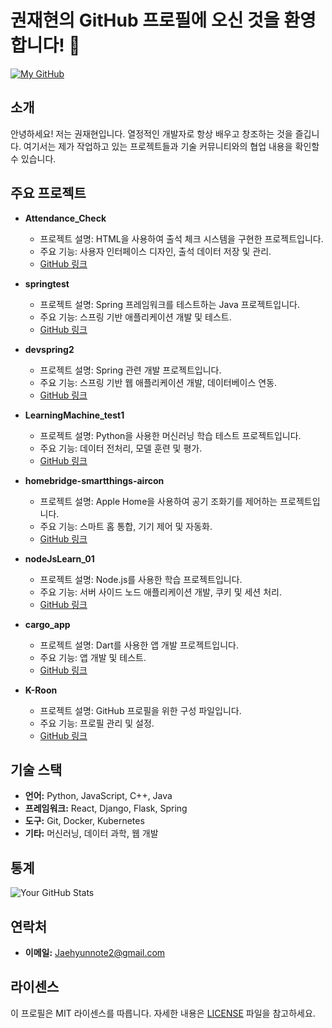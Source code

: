 <!---
K-Roon/K-Roon 은 ✨ 특별한 ✨ 리포지토리 입니다. 왜냐하면 `README.md` (이 파일) 는 당신의 GitHub profile 에 보이기 때문이죠.
Preview (미리보기)를 클릭해서 어떻게 바뀌었는지 미리 보실 수 있어요.
--->
# 권재현의 GitHub 프로필에 오신 것을 환영합니다! 👋

[![My GitHub](https://img.shields.io/badge/GitHub-Profile-blue.svg)](https://github.com/K-Roon)

## 소개
안녕하세요! 저는 권재현입니다. 열정적인 개발자로 항상 배우고 창조하는 것을 즐깁니다. 여기서는 제가 작업하고 있는 프로젝트들과 기술 커뮤니티와의 협업 내용을 확인할 수 있습니다.

## 주요 프로젝트
- **Attendance_Check**  
  - 프로젝트 설명: HTML을 사용하여 출석 체크 시스템을 구현한 프로젝트입니다.
  - 주요 기능: 사용자 인터페이스 디자인, 출석 데이터 저장 및 관리.
  - [GitHub 링크](https://github.com/K-Roon/Attendance_Check)

- **springtest**  
  - 프로젝트 설명: Spring 프레임워크를 테스트하는 Java 프로젝트입니다.
  - 주요 기능: 스프링 기반 애플리케이션 개발 및 테스트.
  - [GitHub 링크](https://github.com/K-Roon/springtest)

- **devspring2**  
  - 프로젝트 설명: Spring 관련 개발 프로젝트입니다.
  - 주요 기능: 스프링 기반 웹 애플리케이션 개발, 데이터베이스 연동.
  - [GitHub 링크](https://github.com/K-Roon/devspring2)

- **LearningMachine_test1**  
  - 프로젝트 설명: Python을 사용한 머신러닝 학습 테스트 프로젝트입니다.
  - 주요 기능: 데이터 전처리, 모델 훈련 및 평가.
  - [GitHub 링크](https://github.com/K-Roon/LearningMachine_test1)

- **homebridge-smartthings-aircon**  
  - 프로젝트 설명: Apple Home을 사용하여 공기 조화기를 제어하는 프로젝트입니다.
  - 주요 기능: 스마트 홈 통합, 기기 제어 및 자동화.
  - [GitHub 링크](https://github.com/K-Roon/homebridge-smartthings-aircon)

- **nodeJsLearn_01**  
  - 프로젝트 설명: Node.js를 사용한 학습 프로젝트입니다.
  - 주요 기능: 서버 사이드 노드 애플리케이션 개발, 쿠키 및 세션 처리.
  - [GitHub 링크](https://github.com/K-Roon/nodeJsLearn_01)

- **cargo_app**  
  - 프로젝트 설명: Dart를 사용한 앱 개발 프로젝트입니다.
  - 주요 기능: 앱 개발 및 테스트.
  - [GitHub 링크](https://github.com/K-Roon/cargo_app)

- **K-Roon**  
  - 프로젝트 설명: GitHub 프로필을 위한 구성 파일입니다.
  - 주요 기능: 프로필 관리 및 설정.
  - [GitHub 링크](https://github.com/K-Roon/K-Roon)

## 기술 스택
- **언어:** Python, JavaScript, C++, Java
- **프레임워크:** React, Django, Flask, Spring
- **도구:** Git, Docker, Kubernetes
- **기타:** 머신러닝, 데이터 과학, 웹 개발

## 통계
![Your GitHub Stats](https://github-readme-stats.vercel.app/api?username=K-Roon&show_icons=true&theme=radical)

## 연락처
- **이메일:** [Jaehyunnote2@gmail.com](mailto:Jaehyunnote2@gmail.com)

## 라이센스
이 프로필은 MIT 라이센스를 따릅니다. 자세한 내용은 [LICENSE](https://github.com/K-Roon/YOUR_REPO/blob/main/LICENSE) 파일을 참고하세요.
